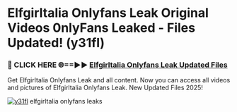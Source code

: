 # Elfgirltalia Onlyfans Leak Original Videos 0nlyFans Leaked - Files Updated! (y31fl)

<h3>🔴 CLICK HERE 🌐==►► <a href="https://tinyurl.com/ms9xzufz" rel="nofollow">Elfgirltalia Onlyfans Leak Updated Files</a></h3>

Get Elfgirltalia Onlyfans Leak and all content. Now you can access all videos and pictures of Elfgirltalia Onlyfans Leak. New Updated Files 2025!

[![y31fl](https://i.imgur.com/ppqm5kG.gif)](https://tinyurl.com/ms9xzufz)
elfgirltalia onlyfans leaks